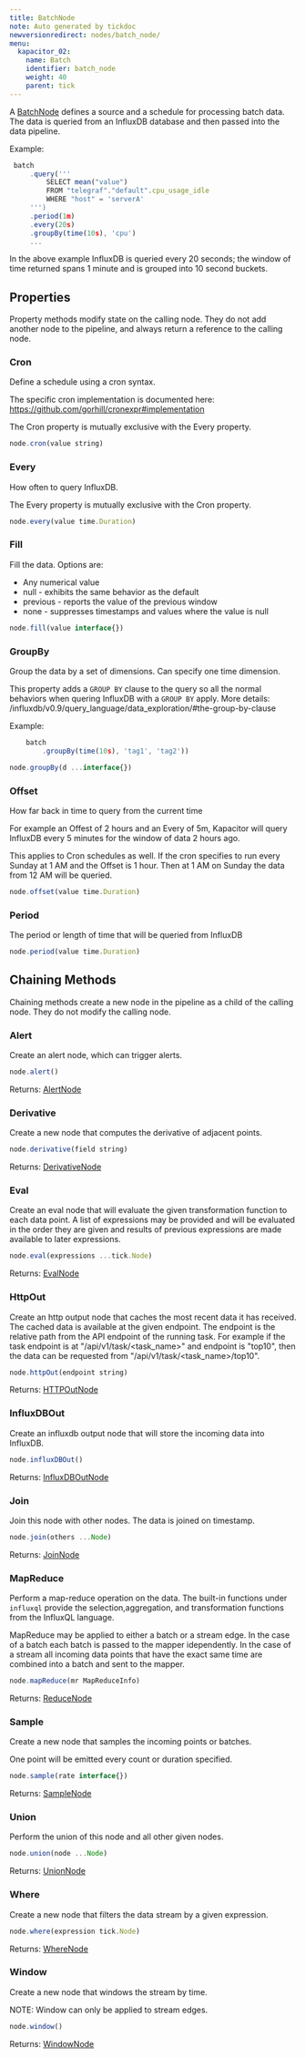 ```yaml
---
title: BatchNode
note: Auto generated by tickdoc
newversionredirect: nodes/batch_node/
menu:
  kapacitor_02:
    name: Batch
    identifier: batch_node
    weight: 40
    parent: tick
---
```


A [BatchNode](/kapacitor/v0.2/tick/batch_node/) defines a source and a schedule for
processing batch data. The data is queried from
an InfluxDB database and then passed into the data pipeline.

Example:


```javascript
 batch
     .query('''
         SELECT mean("value")
         FROM "telegraf"."default".cpu_usage_idle
         WHERE "host" = 'serverA'
     ''')
     .period(1m)
     .every(20s)
     .groupBy(time(10s), 'cpu')
     ...
```

In the above example InfluxDB is queried every 20 seconds; the window of time returned
spans 1 minute and is grouped into 10 second buckets.


Properties
----------

Property methods modify state on the calling node. They do not add another node to the pipeline, and always return a reference to the calling node.

### Cron

Define a schedule using a cron syntax.

The specific cron implementation is documented here:
https://github.com/gorhill/cronexpr#implementation

The Cron property is mutually exclusive with the Every property.


```javascript
node.cron(value string)
```


### Every

How often to query InfluxDB.

The Every property is mutually exclusive with the Cron property.


```javascript
node.every(value time.Duration)
```


### Fill

Fill the data.
Options are:

- Any numerical value
- null - exhibits the same behavior as the default
- previous - reports the value of the previous window
- none - suppresses timestamps and values where the value is null


```javascript
node.fill(value interface{})
```


### GroupBy

Group the data by a set of dimensions.
Can specify one time dimension.

This property adds a `GROUP BY` clause to the query
so all the normal behaviors when quering InfluxDB with a `GROUP BY` apply.
More details: /influxdb/v0.9/query_language/data_exploration/#the-group-by-clause

Example:


```javascript
    batch
        .groupBy(time(10s), 'tag1', 'tag2'))
```



```javascript
node.groupBy(d ...interface{})
```


### Offset

How far back in time to query from the current time

For example an Offest of 2 hours and an Every of 5m,
Kapacitor will query InfluxDB every 5 minutes for the window of data 2 hours ago.

This applies to Cron schedules as well. If the cron specifies to run every Sunday at
1 AM and the Offset is 1 hour. Then at 1 AM on Sunday the data from 12 AM will be queried.


```javascript
node.offset(value time.Duration)
```


### Period

The period or length of time that will be queried from InfluxDB


```javascript
node.period(value time.Duration)
```


Chaining Methods
----------------

Chaining methods create a new node in the pipeline as a child of the calling node. They do not modify the calling node.

### Alert

Create an alert node, which can trigger alerts.


```javascript
node.alert()
```

Returns: [AlertNode](/kapacitor/v0.2/tick/alert_node/)


### Derivative

Create a new node that computes the derivative of adjacent points.


```javascript
node.derivative(field string)
```

Returns: [DerivativeNode](/kapacitor/v0.2/tick/derivative_node/)


### Eval

Create an eval node that will evaluate the given transformation function to each data point.
A list of expressions may be provided and will be evaluated in the order they are given
and results of previous expressions are made available to later expressions.


```javascript
node.eval(expressions ...tick.Node)
```

Returns: [EvalNode](/kapacitor/v0.2/tick/eval_node/)


### HttpOut

Create an http output node that caches the most recent data it has received.
The cached data is available at the given endpoint.
The endpoint is the relative path from the API endpoint of the running task.
For example if the task endpoint is at &#34;/api/v1/task/&lt;task_name&gt;&#34; and endpoint is
&#34;top10&#34;, then the data can be requested from &#34;/api/v1/task/&lt;task_name&gt;/top10&#34;.


```javascript
node.httpOut(endpoint string)
```

Returns: [HTTPOutNode](/kapacitor/v0.2/tick/http_out_node/)


### InfluxDBOut

Create an influxdb output node that will store the incoming data into InfluxDB.


```javascript
node.influxDBOut()
```

Returns: [InfluxDBOutNode](/kapacitor/v0.2/tick/influx_d_b_out_node/)


### Join

Join this node with other nodes. The data is joined on timestamp.


```javascript
node.join(others ...Node)
```

Returns: [JoinNode](/kapacitor/v0.2/tick/join_node/)


### MapReduce

Perform a map-reduce operation on the data.
The built-in functions under `influxql` provide the
selection,aggregation, and transformation functions
from the InfluxQL language.

MapReduce may be applied to either a batch or a stream edge.
In the case of a batch each batch is passed to the mapper idependently.
In the case of a stream all incoming data points that have
the exact same time are combined into a batch and sent to the mapper.


```javascript
node.mapReduce(mr MapReduceInfo)
```

Returns: [ReduceNode](/kapacitor/v0.2/tick/reduce_node/)


### Sample

Create a new node that samples the incoming points or batches.

One point will be emitted every count or duration specified.


```javascript
node.sample(rate interface{})
```

Returns: [SampleNode](/kapacitor/v0.2/tick/sample_node/)


### Union

Perform the union of this node and all other given nodes.


```javascript
node.union(node ...Node)
```

Returns: [UnionNode](/kapacitor/v0.2/tick/union_node/)


### Where

Create a new node that filters the data stream by a given expression.


```javascript
node.where(expression tick.Node)
```

Returns: [WhereNode](/kapacitor/v0.2/tick/where_node/)


### Window

Create a new node that windows the stream by time.

NOTE: Window can only be applied to stream edges.


```javascript
node.window()
```

Returns: [WindowNode](/kapacitor/v0.2/tick/window_node/)
